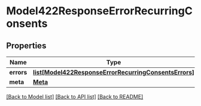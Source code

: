 # Model422ResponseErrorRecurringConsents

## Properties
Name | Type | Description | Notes
------------ | ------------- | ------------- | -------------
**errors** | [**list[Model422ResponseErrorRecurringConsentsErrors]**](Model422ResponseErrorRecurringConsentsErrors.md) |  | 
**meta** | [**Meta**](Meta.md) |  | [optional] 

[[Back to Model list]](../README.md#documentation-for-models) [[Back to API list]](../README.md#documentation-for-api-endpoints) [[Back to README]](../README.md)

